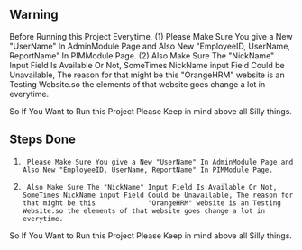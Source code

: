 ## Warning

Before Running this Project Everytime, 
(1) Please Make Sure You give a New "UserName" In AdminModule Page and Also New "EmployeeID, UserName, ReportName" In PIMModule Page.
(2) Also Make Sure The "NickName" Input Field Is Available Or Not, SomeTimes NickName input Field Could be Unavailable, The reason for that might be this "OrangeHRM" website is an Testing Website.so the elements of that website goes change a lot in everytime.

So If You Want to Run this Project Please Keep in mind above all Silly things.


## Steps Done

1.      Please Make Sure You give a New "UserName" In AdminModule Page and Also New "EmployeeID, UserName, ReportName" In PIMModule Page.
2.      Also Make Sure The "NickName" Input Field Is Available Or Not, SomeTimes NickName input Field Could be Unavailable, The reason for that might be this             "OrangeHRM" website is an Testing Website.so the elements of that website goes change a lot in everytime.

So If You Want to Run this Project Please Keep in mind above all Silly things.
